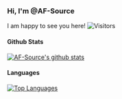 ### Hi, I'm @AF-Source
I am happy to see you here!                         ![Visitors](https://visitor-badge.glitch.me/badge?page_id=${AF-Source})

#### Github Stats
[![AF-Source's github stats](https://github-readme-stats.vercel.app/api?username=AF-Source&count_private=true&include_all_commits=true&theme=radical)](https://github.com/AF-Source/)
#### Languages 
[![Top Languages](https://github-readme-stats.vercel.app/api/top-langs/?username=AF-Source&layout=compact&theme=radical)](https://github.com/AF-Source/)
